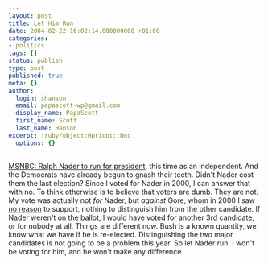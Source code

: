 ```yaml
---
layout: post
title: Let Him Run
date: 2004-02-22 16:02:14.000000000 +01:00
categories:
- politics
tags: []
status: publish
type: post
published: true
meta: {}
author:
  login: shanson
  email: papascott-wp@gmail.com
  display_name: PapaScott
  first_name: Scott
  last_name: Hanson
excerpt: !ruby/object:Hpricot::Doc
  options: {}
---
```

<p><a title="MSNBC - Ralph Nader to run for president" href="http://www.msnbc.msn.com/id/4312689/">MSNBC: Ralph Nader to run for president</a>, this time as an independent. And the Democrats have already begun to gnash their teeth. Didn't Nader cost them the last election? Since I voted for Nader in 2000, I can answer that with no. To think otherwise is to believe that voters are dumb. They are not. My vote was actually not <em>for</em> Nader, but <em>against</em> Gore, whom in 2000 I saw <a title="PapaScott: Vision Thing" href="http://www.papascott.de/2000/11/04/1361.php">no reason</a> to support, nothing to distinguish him from the other candidate. If Nader weren't on the ballot, I would have voted for another 3rd candidate, or for nobody at all. Things are different now. Bush is a known quantity, we know what we have if he is re-elected. Distinguishing the two major candidates is not going to be a problem this year. So let Nader run. I won't be voting for him, and he won't make any difference.</p>
